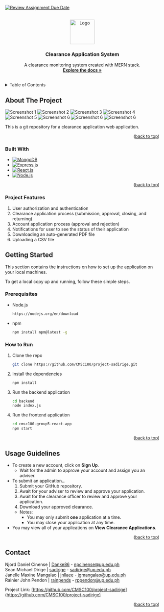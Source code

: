 [![Review Assignment Due Date](https://classroom.github.com/assets/deadline-readme-button-24ddc0f5d75046c5622901739e7c5dd533143b0c8e959d652212380cedb1ea36.svg)](https://classroom.github.com/a/qXKUO3-R)
<a name="readme-top"></a>

<!-- PROJECT LOGO -->
<br />
<div align="center">
  <a href="https://github.com/CMSC100/project-sadirige.git">
    <img src="images/logo.png" alt="Logo" width="80" height="80">
  </a>

<h3 align="center">Clearance Application System</h3>

  <p align="center">
    A clearance monitoring system created with MERN stack.
    <br />
    <a href="https://github.com/CMSC100/project-sadirige.git"><strong>Explore the docs »</strong></a>
    <br />
    <br />
  </p>
</div>

<!-- TABLE OF CONTENTS -->
<details>
  <summary>Table of Contents</summary>
  <ol>
    <li>
      <a href="#about-the-project">About The Project</a>
      <ul>
        <li><a href="#built-with">Built With</a></li>
      </ul>
    </li>
    <li>
      <a href="#getting-started">Getting Started</a>
      <ul>
        <li><a href="#prerequisites">Prerequisites</a></li>
        <li><a href="#installation">Installation</a></li>
      </ul>
    </li>
    <li><a href="#usage">Usage</a></li>
    <li><a href="#contact">Contact</a></li>
  </ol>
</details>

<!-- ABOUT THE PROJECT -->

## About The Project

![Screenshot 1][page-screenshot-1]
![Screenshot 2][page-screenshot-2]
![Screenshot 3][page-screenshot-3]
![Screenshot 4][page-screenshot-4]
![Screenshot 5][page-screenshot-5]
![Screenshot 6][page-screenshot-6]
![Screenshot 6][page-screenshot-7]
![Screenshot 6][page-screenshot-8]

This is a git repository for a clearance application web application.

<p align="right">(<a href="#readme-top">back to top</a>)</p>

### Built With

- [![MongoDB][mongodb-shield]](mongodb-url)
- [![Express.js][express-shield]](express-url)
- [![React.js][react-shield]](react-url)
- [![Node.js][node-shield]](node-url)

<p align="right">(<a href="#readme-top">back to top</a>)</p>

### Project Features

1. User authorization and authentication
2. Clearance application process (submission, approval, closing, and returning)
3. Account application process (approval and rejection)
4. Notifications for user to see the status of their application
5. Downloading an auto-generated PDF file
6. Uploading a CSV file

<!-- GETTING STARTED -->

## Getting Started

This section contains the instructions on how to set up the application on your local machines.

To get a local copy up and running, follow these simple steps.

### Prerequisites

- Node.js
  ```sh
  https://nodejs.org/en/download
  ```
- npm
  ```sh
  npm install npm@latest -g
  ```

### How to Run

1. Clone the repo
   ```sh
   git clone https://github.com/CMSC100/project-sadirige.git
   ```
2. Install the dependencies
   ```sh
   npm install
   ```
3. Run the backend application
   ```sh
   cd backend
   node index.js
   ```
4. Run the frontend application
   ```sh
   cd cmsc100-group5-react-app
   npm start
   ```

<p align="right">(<a href="#readme-top">back to top</a>)</p>

<!-- USAGE EXAMPLES -->

## Usage Guidelines

- To create a new account, click on **Sign Up**.
  - Wait for the admin to approve your account and assign you an adviser.
- To submit an application...
  1. Submit your GitHub repository.
  2. Await for your adviser to review and approve your application.
  3. Await for the clearance officer to review and approve your application.
  4. Download your approved clearance.
  - Notes:
    - You may only submit **one** application at a time.
    - You may close your application at any time.
- You may view all of your applications on **View Clearance Applications**.

<p align="right">(<a href="#readme-top">back to top</a>)</p>

<!-- CONTACT -->

## Contact

Njord Daniel Cinense | [Danke86](https://github.com/Danke86) - npcinense@up.edu.ph<br>
Sean Michael Dirige | [sadirige](https://github.com/sadirige) - sadirige@up.edu.ph<br>
Janelle Maxine Mangalao | [jnllaee](https://github.com/jnllaee) - jgmangalao@up.edu.ph<br>
Rainier John Pendon | [rainpends](https://github.com/rainpends) - rppendon@up.edu.ph<br>

Project Link: [https://github.com/CMSC100/project-sadirige](https://github.com/CMSC100/project-sadirige)

<p align="right">(<a href="#readme-top">back to top</a>)</p>

<!-- MARKDOWN LINKS & IMAGES -->

[page-screenshot-1]: images/screenshots/1.png
[page-screenshot-2]: images/screenshots/2.png
[page-screenshot-3]: images/screenshots/3.png
[page-screenshot-4]: images/screenshots/4.png
[page-screenshot-5]: images/screenshots/5.png
[page-screenshot-6]: images/screenshots/6.png
[page-screenshot-7]: images/screenshots/7.png
[page-screenshot-8]: images/screenshots/8.png
[mongodb-shield]: https://img.shields.io/badge/mongodb-13aa52?style=for-the-badge&logo=mongodb&logoColor=white
[mongodb-url]: https://www.mongodb.com/
[express-shield]: https://img.shields.io/badge/express.js-000000?style=for-the-badge&logo=express&logoColor=white
[express-url]: https://expressjs.com/
[react-shield]: https://img.shields.io/badge/react.js-61DAFB?style=for-the-badge&logo=react&logoColor=black
[react-url]: https://react.dev/
[node-shield]: https://img.shields.io/badge/node.js-339933?style=for-the-badge&logo=node.js&logoColor=white
[node-url]: https://nodejs.org/en
